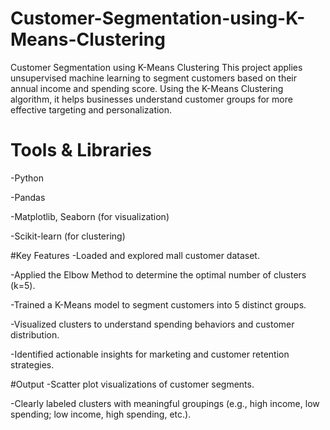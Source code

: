 # Customer-Segmentation-using-K-Means-Clustering
Customer Segmentation using K-Means Clustering
This project applies unsupervised machine learning to segment customers based on their annual income and spending score. Using the K-Means Clustering algorithm, it helps businesses understand customer groups for more effective targeting and personalization.

# Tools & Libraries
-Python

-Pandas

-Matplotlib, Seaborn (for visualization)

-Scikit-learn (for clustering)


#Key Features
-Loaded and explored mall customer dataset.

-Applied the Elbow Method to determine the optimal number of clusters (k=5).

-Trained a K-Means model to segment customers into 5 distinct groups.

-Visualized clusters to understand spending behaviors and customer distribution.

-Identified actionable insights for marketing and customer retention strategies.

#Output
-Scatter plot visualizations of customer segments.

-Clearly labeled clusters with meaningful groupings (e.g., high income, low spending; low income, high spending, etc.).

